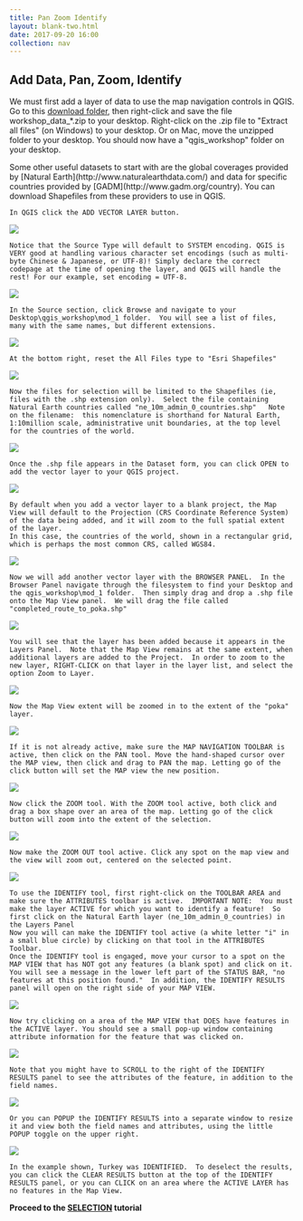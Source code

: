 ```yaml
---
title: Pan Zoom Identify
layout: blank-two.html
date: 2017-09-20 16:00
collection: nav
---
```




## Add Data, Pan, Zoom, Identify


We must first add a layer of data to use the map navigation controls in QGIS. Go to this [download folder](http://maps.cga.harvard.edu/qgis/data/), then right-click and save the file workshop\_data\_*.zip to your desktop. Right-click on the .zip file to "Extract all files" (on Windows) to your desktop. Or on Mac, move the unzipped folder to your desktop. You should now have a "qgis_workshop" folder on your desktop. 

<div id="text_warn">
Some other useful datasets to start with are the global coverages provided by [Natural Earth](http://www.naturalearthdata.com/) and data for specific countries provided by [GADM](http://www.gadm.org/country).  You can download Shapefiles from these providers to use in QGIS.
</div>

```
In QGIS click the ADD VECTOR LAYER button.  
```

<div class="maps"><img src="../../assets/graf/add_vector.jpg"></div>

```
Notice that the Source Type will default to SYSTEM encoding. QGIS is VERY good at handling various character set encodings (such as multi-byte Chinese & Japanese, or UTF-8)! Simply declare the correct codepage at the time of opening the layer, and QGIS will handle the rest! For our example, set encoding = UTF-8.
```

<div class="maps"><img src="../../assets/graf/add_vec_encoding.jpg"></div>

```
In the Source section, click Browse and navigate to your Desktop\qgis_workshop\mod_1 folder.  You will see a list of files, many with the same names, but different extensions.  
```

<div class="maps"><img src="../../assets/graf/file_types.jpg">
</div>

```
At the bottom right, reset the All Files type to "Esri Shapefiles"
```
<div class="maps"><img src="../../assets/graf/file_types_shp.jpg">
</div>

```
Now the files for selection will be limited to the Shapefiles (ie, files with the .shp extension only).  Select the file containing Natural Earth countries called "ne_10m_admin_0_countries.shp"   Note on the filename:  this nomenclature is shorthand for Natural Earth, 1:10million scale, administrative unit boundaries, at the top level for the countries of the world.
```
<div class="maps"><img src="../../assets/graf/file_types_shp_only.jpg">
</div>

```
Once the .shp file appears in the Dataset form, you can click OPEN to add the vector layer to your QGIS project.
```

<div class="maps"><img src="../../assets/graf/add_vec_open.jpg">
</div>

```
By default when you add a vector layer to a blank project, the Map View will default to the Projection (CRS Coordinate Reference System) of the data being added, and it will zoom to the full spatial extent of the layer.
In this case, the countries of the world, shown in a rectangular grid, which is perhaps the most common CRS, called WGS84.
```

<div class="maps"><img src="../../assets/graf/add_vec_extent.jpg">
</div>

```
Now we will add another vector layer with the BROWSER PANEL.  In the Browser Panel navigate through the filesystem to find your Desktop and the qgis_workshop\mod_1 folder.  Then simply drag and drop a .shp file onto the Map View panel.  We will drag the file called "completed_route_to_poka.shp"
```

<div class="maps"><img src="../../assets/graf/add_vec_drag.jpg">
</div>

```
You will see that the layer has been added because it appears in the Layers Panel.  Note that the Map View remains at the same extent, when additional layers are added to the Project.  In order to zoom to the new layer, RIGHT-CLICK on that layer in the layer list, and select the option Zoom to Layer.
```

<div class="maps"><img src="../../assets/graf/add_vec_poka_extent.jpg">
</div>

```
Now the Map View extent will be zoomed in to the extent of the "poka" layer.   
```
<div class="maps"><img src="../../assets/graf/add_vec_zoom.jpg">
</div>

```
If it is not already active, make sure the MAP NAVIGATION TOOLBAR is active, then click on the PAN tool. Move the hand-shaped cursor over the MAP view, then click and drag to PAN the map. Letting go of the click button will set the MAP view the new position.
```
<div class="maps"><img src="../../assets/graf/pan_hand.jpg">
</div>

```
Now click the ZOOM tool. With the ZOOM tool active, both click and drag a box shape over an area of the map. Letting go of the click button will zoom into the extent of the selection.
```

<div class="maps"><img src="../../assets/graf/zoom_icon.jpg">
</div>

```
Now make the ZOOM OUT tool active. Click any spot on the map view and the view will zoom out, centered on the selected point.
```

<div class="maps"><img src="../../assets/graf/zoom_out.jpg">
</div>

```
To use the IDENTIFY tool, first right-click on the TOOLBAR AREA and make sure the ATTRIBUTES toolbar is active.  IMPORTANT NOTE:  You must make the layer ACTIVE for which you want to identify a feature!  So first click on the Natural Earth layer (ne_10m_admin_0_countries) in the Layers Panel
Now you will can make the IDENTIFY tool active (a white letter "i" in a small blue circle) by clicking on that tool in the ATTRIBUTES Toolbar.
Once the IDENTIFY tool is engaged, move your cursor to a spot on the MAP VIEW that has NOT got any features (a blank spot) and click on it. You will see a message in the lower left part of the STATUS BAR, "no features at this position found."  In addition, the IDENTIFY RESULTS panel will open on the right side of your MAP VIEW. 
```

<div class="maps"><img src="../../assets/graf/identify_empty.jpg">
</div>

```
Now try clicking on a area of the MAP VIEW that DOES have features in the ACTIVE layer. You should see a small pop-up window containing attribute information for the feature that was clicked on.
```

<div class="maps"><img src="../../assets/graf/identify_hit.jpg">
</div>

```
Note that you might have to SCROLL to the right of the IDENTIFY RESULTS panel to see the attributes of the feature, in addition to the field names.
```
<div class="maps"><img src="../../assets/graf/identify_scroll.jpg">
</div>

```
Or you can POPUP the IDENTIFY RESULTS into a separate window to resize it and view both the field names and attributes, using the little POPUP toggle on the upper right.
```
<div class="maps"><img src="../../assets/graf/identify_float.jpg">
</div>

```
In the example shown, Turkey was IDENTIFIED.  To deselect the results, you can click the CLEAR RESULTS button at the top of the IDENTIFY RESULTS panel, or you can CLICK on an area where the ACTIVE LAYER has no features in the Map View.
```

**Proceed to the [SELECTION](../select) tutorial**